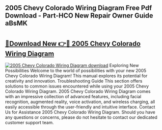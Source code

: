 ## 2005 Chevy Colorado Wiring Diagram Free Pdf Download - Part-HCO New Repair Owner Guide aBsMK

# <h2><a href="http://dfku58.blite.top/?on=2005+Chevy+Colorado+Wiring+Diagram">🔗Download New 👉🔴 2005 Chevy Colorado Wiring Diagram</a></h2>

[![2005 Chevy Colorado Wiring Diagram download](https://i.imgur.com/lujVjoI.png)](http://dfku58.blite.top/?on=2005+Chevy+Colorado+Wiring+Diagram)
Exploring New Possibilities Welcome to the world of possibilities with your new 2005 Chevy Colorado Wiring Diagram! This manual explores its potential for creativity and innovation. Troubleshooting Guide This section offers solutions to common issues encountered while using your 2005 Chevy Colorado Wiring Diagram. 2005 Chevy Colorado Wiring Diagram comes with an impressive collection of advanced features, including facial recognition, augmented reality, voice activation, and wireless charging, all easily accessible through the user-friendly and intuitive interface. Contact Us for Assistance 2005 Chevy Colorado Wiring Diagram. Should you have any questions or concerns, please do not hesitate to contact our dedicated customer support team.
